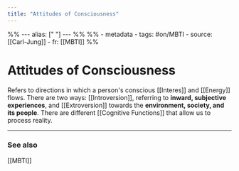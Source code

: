 ```yaml
---
title: "Attitudes of Consciousness"
---
```



%% ---
alias: [" "]
--- %%
%% - metadata
	- tags: #on/MBTI 
	- source: [[Carl-Jung]]
	- fr: [[MBTI]]
%%


# Attitudes of Consciousness

Refers to directions in which a person's conscious [[Interes]] and [[Energy]] flows. There are two ways:
[[Introversion]], referring to **inward, subjective experiences**, and [[Extroversion]] towards the **environment, society, and its people**. There are different [[Cognitive Functions]] that allow us to process reality. 


-------------
### See also
[[MBTI]]

